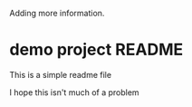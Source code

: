 Adding more information.
# demo project README

This is a simple readme file

I hope this isn't much of a problem